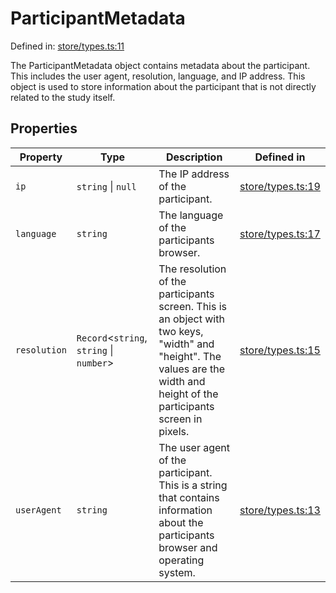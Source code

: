# ParticipantMetadata

Defined in: [store/types.ts:11](https://github.com/revisit-studies/study/blob/d85836850c66a7e523578f6b0e32c1027d11846b/src/store/types.ts#L11)

The ParticipantMetadata object contains metadata about the participant. This includes the user agent, resolution, language, and IP address. This object is used to store information about the participant that is not directly related to the study itself.

## Properties

| Property | Type | Description | Defined in |
| ------ | ------ | ------ | ------ |
| <a id="ip"></a> `ip` | `string` \| `null` | The IP address of the participant. | [store/types.ts:19](https://github.com/revisit-studies/study/blob/d85836850c66a7e523578f6b0e32c1027d11846b/src/store/types.ts#L19) |
| <a id="language"></a> `language` | `string` | The language of the participants browser. | [store/types.ts:17](https://github.com/revisit-studies/study/blob/d85836850c66a7e523578f6b0e32c1027d11846b/src/store/types.ts#L17) |
| <a id="resolution"></a> `resolution` | `Record`\<`string`, `string` \| `number`\> | The resolution of the participants screen. This is an object with two keys, "width" and "height". The values are the width and height of the participants screen in pixels. | [store/types.ts:15](https://github.com/revisit-studies/study/blob/d85836850c66a7e523578f6b0e32c1027d11846b/src/store/types.ts#L15) |
| <a id="useragent"></a> `userAgent` | `string` | The user agent of the participant. This is a string that contains information about the participants browser and operating system. | [store/types.ts:13](https://github.com/revisit-studies/study/blob/d85836850c66a7e523578f6b0e32c1027d11846b/src/store/types.ts#L13) |
